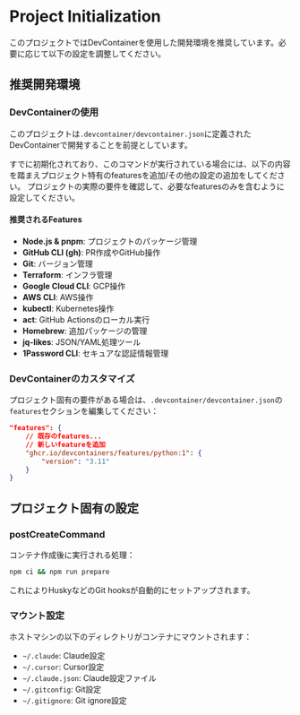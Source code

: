 # Project Initialization

このプロジェクトではDevContainerを使用した開発環境を推奨しています。必要に応じて以下の設定を調整してください。

## 推奨開発環境

### DevContainerの使用

このプロジェクトは`.devcontainer/devcontainer.json`に定義されたDevContainerで開発することを前提としています。

すでに初期化されており、このコマンドが実行されている場合には、以下の内容を踏まえプロジェクト特有のfeaturesを追加/その他の設定の追加をしてください。
プロジェクトの実際の要件を確認して、必要なfeaturesのみを含むように設定してください。

#### 推奨されるFeatures

- **Node.js & pnpm**: プロジェクトのパッケージ管理
- **GitHub CLI (gh)**: PR作成やGitHub操作
- **Git**: バージョン管理
- **Terraform**: インフラ管理
- **Google Cloud CLI**: GCP操作
- **AWS CLI**: AWS操作
- **kubectl**: Kubernetes操作
- **act**: GitHub Actionsのローカル実行
- **Homebrew**: 追加パッケージの管理
- **jq-likes**: JSON/YAML処理ツール
- **1Password CLI**: セキュアな認証情報管理

### DevContainerのカスタマイズ

プロジェクト固有の要件がある場合は、`.devcontainer/devcontainer.json`の`features`セクションを編集してください：

```json
"features": {
    // 既存のfeatures...
    // 新しいfeatureを追加
    "ghcr.io/devcontainers/features/python:1": {
        "version": "3.11"
    }
}
```

## プロジェクト固有の設定

### postCreateCommand

コンテナ作成後に実行される処理：

```bash
npm ci && npm run prepare
```

これによりHuskyなどのGit hooksが自動的にセットアップされます。

### マウント設定

ホストマシンの以下のディレクトリがコンテナにマウントされます：

- `~/.claude`: Claude設定
- `~/.cursor`: Cursor設定
- `~/.claude.json`: Claude設定ファイル
- `~/.gitconfig`: Git設定
- `~/.gitignore`: Git ignore設定
